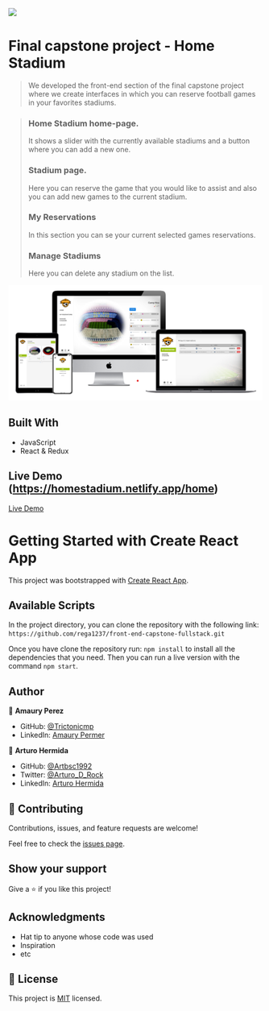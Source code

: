 ![](https://img.shields.io/badge/Microverse-blueviolet)

# Final capstone project - Home Stadium

> We developed the front-end section of the final capstone project where we create interfaces in which you can reserve football games in your favorites stadiums.

> ### Home Stadium home-page.
> It shows a slider with the currently available stadiums and a button where you can add a new one.
> ### Stadium page.
> Here you can reserve the game that you would like to assist and also you can add new games to the current stadium.
> ### My Reservations
> In this section you can se your current selected games reservations.
> ### Manage Stadiums
> Here you can delete any stadium on the list.



<div align="center"><img src="./src/assets/static/mock.png" alt=""></div>

## Built With

- JavaScript
- React & Redux

## Live Demo (https://homestadium.netlify.app/home)

[Live Demo](https://homestadium.netlify.app/home)

# Getting Started with Create React App

This project was bootstrapped with [Create React App](https://github.com/facebook/create-react-app).

## Available Scripts

In the project directory, you can clone the repository with the following link:
`https://github.com/rega1237/front-end-capstone-fullstack.git`

 Once you have clone the repository run:
 `npm install`
 to install all the dependencies that you need.
 Then you can run a live version with the command `npm start`.

## Author

👤 **Amaury Perez**

- GitHub: [@Trictonicmp](https://github.com/Trictonicmp)
- LinkedIn: [Amaury Permer](https://linkedin.com/in/amaury-permer)

👤 **Arturo Hermida**

- GitHub: [@Artbsc1992](https://github.com/Artbsc1992)
- Twitter: [@Arturo_D_Rock](https://twitter.com/Arturo_D_Rock)
- LinkedIn: [Arturo Hermida](https://www.linkedin.com/in/arturo-hermida29/)

## 🤝 Contributing

Contributions, issues, and feature requests are welcome!

Feel free to check the [issues page](../../issues/).

## Show your support

Give a ⭐️ if you like this project!

## Acknowledgments

- Hat tip to anyone whose code was used
- Inspiration
- etc

## 📝 License

This project is [MIT](./LICENCE) licensed.
